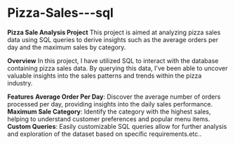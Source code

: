 # Pizza-Sales---sql
**Pizza Sale Analysis Project**
This project is aimed at analyzing pizza sales data using SQL queries to derive insights such as the average orders per day and the maximum sales by category.

**Overview**
In this project, I have utilized SQL to interact with the database containing pizza sales data. By querying this data, I've been able to uncover valuable insights into the sales patterns and trends within the pizza industry.

**Features**
**Average Order Per Day**: Discover the average number of orders processed per day, providing insights into the daily sales performance.
**Maximum Sale Category**: Identify the category with the highest sales, helping to understand customer preferences and popular menu items.
**Custom Queries**: Easily customizable SQL queries allow for further analysis and exploration of the dataset based on specific requirements.etc..
